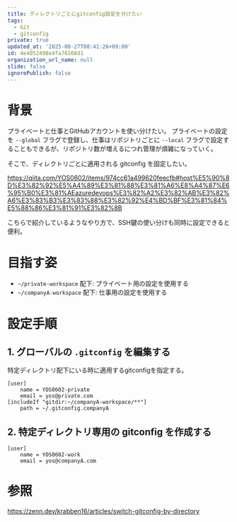 ```yaml
---
title: ディレクトリごとにgitconfig設定を分けたい
tags:
  - Git
  - gitconfig
private: true
updated_at: '2025-08-27T08:41:26+09:00'
id: 4e4852498e4fa76168d1
organization_url_name: null
slide: false
ignorePublish: false
---
```


# 背景

プライベートと仕事とGitHubアカウントを使い分けたい。
プライベートの設定を `--global` フラグで登録し、仕事はリポジトリごとに `--local` フラグで設定することもできるが、リポジトリ数が増えるにつれ管理が煩雑になっていく。

そこで、ディレクトリごとに適用される gitconfig を固定したい。

https://qiita.com/YOS0602/items/974cc61a499620feecfb#host%E5%90%8D%E3%82%92%E5%A4%89%E3%81%88%E3%81%A6%E8%A4%87%E6%95%B0%E3%81%AEazuredevops%E3%82%A2%E3%82%AB%E3%82%A6%E3%83%B3%E3%83%88%E3%82%92%E4%BD%BF%E3%81%84%E5%88%86%E3%81%91%E3%82%8B

こちらで紹介しているようなやり方で、SSH鍵の使い分けも同時に設定できると便利。

# 目指す姿

- `~/private-workspace` 配下: プライベート用の設定を使用する
- `~/companyA-workspace` 配下: 仕事用の設定を使用する

# 設定手順

## 1. グローバルの `.gitconfig` を編集する

特定ディレクトリ配下にいる時に適用するgitconfigを指定する。

```~/.gitconfig
[user]
    name = YOS0602-private
    email = yos@private.com
[includeIf "gitdir:~/companyA-workspace/**"]
    path = ~/.gitconfig.companyA
```

## 2. 特定ディレクトリ専用の gitconfig を作成する

```~/.gitconfig.companyA
[user]
    name = YOS0602-work
    email = yos@companyA.com
```

# 参照

https://zenn.dev/krabben16/articles/switch-gitconfig-by-directory
